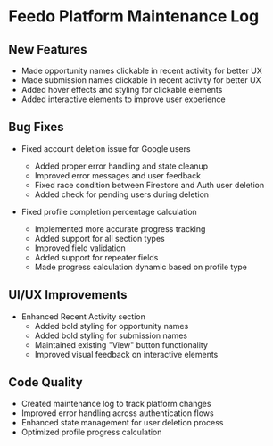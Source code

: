 # Feedo Platform Maintenance Log

## New Features
- Made opportunity names clickable in recent activity for better UX
- Made submission names clickable in recent activity for better UX
- Added hover effects and styling for clickable elements
- Added interactive elements to improve user experience

## Bug Fixes
- Fixed account deletion issue for Google users
  - Added proper error handling and state cleanup
  - Improved error messages and user feedback
  - Fixed race condition between Firestore and Auth user deletion
  - Added check for pending users during deletion

- Fixed profile completion percentage calculation
  - Implemented more accurate progress tracking
  - Added support for all section types
  - Improved field validation
  - Added support for repeater fields
  - Made progress calculation dynamic based on profile type

## UI/UX Improvements
- Enhanced Recent Activity section
  - Added bold styling for opportunity names
  - Added bold styling for submission names
  - Maintained existing "View" button functionality
  - Improved visual feedback on interactive elements

## Code Quality
- Created maintenance log to track platform changes
- Improved error handling across authentication flows
- Enhanced state management for user deletion process
- Optimized profile progress calculation